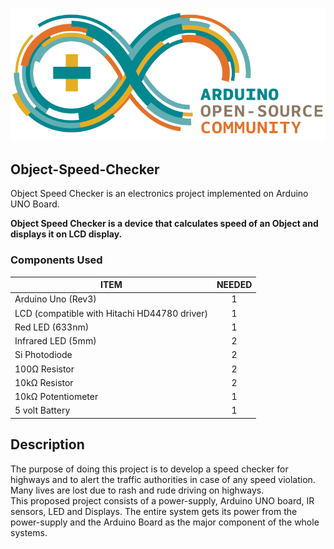 ![Arduino Community Logo](Schematics/ArduinoCommunityLogo.png)

## Object-Speed-Checker
Object Speed Checker is an electronics project implemented on Arduino UNO Board.

**Object Speed Checker is a device that calculates speed of an Object and displays it on LCD display.**

### Components Used
| ITEM	                                      | NEEDED |
|---------------------------------------------|:------:|
|Arduino Uno (Rev3)                           |1|
|LCD (compatible with Hitachi HD44780 driver)	|1|
|Red LED (633nm)	                            |1|
|Infrared LED (5mm)                           |2|
|Si Photodiode	                              |2|
|100Ω Resistor	                              |2|
|10kΩ Resistor	                              |2|
|10kΩ Potentiometer    	                      |1|
|5 volt Battery                               |1|

## Description
The purpose of doing this project is to develop a speed checker for highways and to alert the traffic authorities in case of any speed violation. Many lives are lost due to rash and rude driving on highways. </br>
This proposed project consists of a power-supply, Arduino UNO board, IR sensors, LED and Displays. The entire system gets its power from the power-supply and the Arduino Board as the major component of the whole systems.
